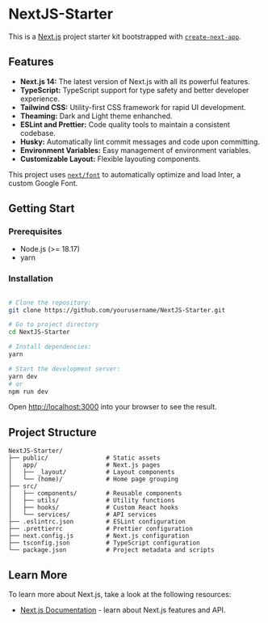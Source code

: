 # NextJS-Starter

This is a [Next.js](https://nextjs.org/) project starter kit bootstrapped with [`create-next-app`](https://github.com/vercel/next.js/tree/canary/packages/create-next-app).

## Features

- **Next.js 14:** The latest version of Next.js with all its powerful features.
- **TypeScript:** TypeScript support for type safety and better developer experience.
- **Tailwind CSS:** Utility-first CSS framework for rapid UI development.
- **Theaming:** Dark and Light theme enhanched.
- **ESLint and Prettier:** Code quality tools to maintain a consistent codebase.
- **Husky:** Automatically lint commit messages and code upon committing.
- **Environment Variables:** Easy management of environment variables.
- **Customizable Layout:** Flexible layouting components.

This project uses [`next/font`](https://nextjs.org/docs/basic-features/font-optimization) to automatically optimize and load Inter, a custom Google Font.

## Getting Start

### Prerequisites

- Node.js (>= 18.17)
- yarn

### Installation

```bash

# Clone the repository:
git clone https://github.com/yourusername/NextJS-Starter.git

# Go to project directory
cd NextJS-Starter

# Install dependencies:
yarn

# Start the development server:
yarn dev
# or
npm run dev
```

Open [http://localhost:3000](http://localhost:3000) into your browser to see the result.

## Project Structure

```plaintext
NextJS-Starter/
├── public/                # Static assets
│   app/                   # Next.js pages
│   ├── _layout/           # Layout components
│   └── (home)/            # Home page grouping
├── src/
│   ├── components/        # Reusable components
│   ├── utils/             # Utility functions
│   ├── hooks/             # Custom React hooks
│   └── services/          # API services
├── .eslintrc.json         # ESLint configuration
├── .prettierrc            # Prettier configuration
├── next.config.js         # Next.js configuration
├── tsconfig.json          # TypeScript configuration
└── package.json           # Project metadata and scripts
```

## Learn More

To learn more about Next.js, take a look at the following resources:

- [Next.js Documentation](https://nextjs.org/docs) - learn about Next.js features and API.
